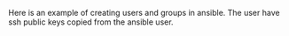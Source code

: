 Here is an example of creating users and groups in ansible. The user have ssh public keys copied from the ansible user.
